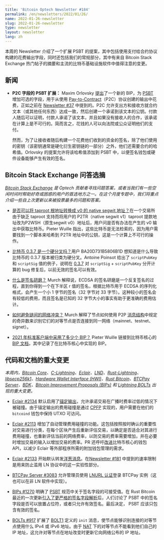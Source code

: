 ```yaml
---
title: 'Bitcoin Optech Newsletter #184'
permalink: /en/newsletters/2022/01/26/
name: 2022-01-26-newsletter
slug: 2022-01-26-newsletter
type: newsletter
layout: newsletter
lang: zh
---
```

本周的 Newsletter 介绍了一个扩展 PSBT 的提案，其中包括使用支付给合约协议构建的花费输出字段，同时还包括我们的常规部分，其中有来自 Bitcoin Stack Exchange 热门帖子的摘要和主流的比特币基础设施软件中值得注意的变更。

## 新闻
- **P2C 字段的 PSBT 扩展：** Maxim Orlovsky [提出][orlovsky p2c]了一个新的 BIP，为 [PSBT][topic psbt] 增加可选的字段，用于从使用 [Pay-to-Contract][topic p2c]（P2C）协议创建的输出中花费，正如之前在 [Newsletter #37][news37 psbt p2c] 中提到的。P2C 允许支出方和接收方就合约文本（或其他任何东西）达成一致，然后创建一个承诺到该文本的公钥。付款人随后可以证明，付款人承诺了该文本，并且如果没有接收人的合作，该承诺在计算上是不可行的。简而言之，花钱的人可以向法院或公众证明他们的支付。

  然而，为了让接收者随后构建一个花费他们收到的资金的签名，除了他们使用的密钥（该密钥通常是硬化衍生密钥链的一部分）之外，他们还需要合约的哈希值。Orlovsky 的提案允许将该哈希值添加到 PSBT 中，以便签名钱包或硬件设备能够产生有效的签名。

## Bitcoin Stack Exchange 问答选摘
*[Bitcoin Stack Exchange](https://bitcoin.stackexchange.com/) 是 Optech 贡献者寻找问题答案，或者当我们有一些空闲时间时帮助好奇或困惑的用户的首选地方之一。在这个月度专题中，我们将重点介绍一些自上次更新以来被投票最多的问题和答案。*

- [是否可以将 taproot 根地址转换成 v0 的 native segwit 地址？][Q1]在一个交易所由于缺乏 taproot 支持而将用户的 P2TR（native segwit v1）taproot 提款地址改为P2WSH（原生segwit v0）地址后，用户问是否有办法在产生的 v0 输出中获取比特币。Pieter Wuille 指出，这些比特币是无法检索的，因为用户需要找到一个脚本来哈希到 P2TR 地址中的公钥，这是一个计算上不可行的操作。

- [比特币 0.3.7 是一个硬分叉吗？][Q2]用户 BA20D731B5806B1D 想知道是什么导致比特币的 0.3.7 版本被归类为硬分叉。Antoine Poinsot 给出了 `scriptPubKey` 和 `scriptSig` 值的例子，说明在 [0.3.7][bitcoin 0.3.7 github] 对 `scriptSig` + `scriptPubKey` 分开计算的 bug 修复后，以前无效的签名可以有效。

- [什么是签名研磨？][Q3] Murch 解释说，ECDSA 的签名研磨是一个反复签名的过程，直到你得到一个在下半区 r 值的签名，根据比特币用于 ECDSA 的序列化格式，会产生一个小 1 字节的签名（32 字节对 33 字节）。这种较小的签名会有较低的费用，而且签名是已知的 32 字节大小的事实有助于更准确的费用估计。

- [如何避免链间的网络冲突？][Q4] Murch 解释了节点如何使用 P2P [消息结构][wiki message structure]中规定的奇异数来识别它们的对等节点是否连接到同一网络（mainnet、testnet、signet）。

- [2021 年标准客户端中采用了多少个 BIP？][Q5] Pieter Wuille 链接到比特币核心的 [BIP 文档][bitcoin bips doc]，其中记录了在比特币核心中实现的 BIP。

## 代码和文档的重大变更

*本周内，[Bitcoin Core][bitcoin core repo]、[C-Lightning][c-lightning repo]、[Eclair][eclair repo]、[LND][lnd repo]、[Rust-Lightning][rust-lightning repo]、[libsecp256k1][libsecp256k1 repo]、[Hardware Wallet Interface (HWI)][hwi repo]、[Rust Bitcoin][rust bitcoin repo]、[BTCPay Server][btcpay server repo]、[BDK][bdk repo]、[Bitcoin Improvement Proposals (BIPs)][bips repo] 和 [Lightning BOLTs][bolts repo] 出现的重大变更。*

- [Eclair #2134][] 默认启用了[锚定输出][topic anchor outputs]，允许承诺交易在广播时费率过低的情况下被碰撞。由于锚定输出的费用碰撞是通过 [CPFP][topic cpfp] 实现的，用户需要在他们的 `bitcoind` 钱包中保持 UTXO 可访问。

- [Eclair #2113][] 增加了自动管理费用碰撞的功能。这包括按照按时确认的重要性对交易进行分类，在每个区块产生后重新评估交易，以确定是否适合对其进行费用碰撞，也重新评估当前的网络费率，以防交易的费率需要增加，并在必要时增加交易的输入以增加交易的费率。PR 还呼吁[改进][Bitcoin Core #23201]比特币核心的钱包 API，以减少 Eclair 等外部程序所需的附加钱包管理的需求。

- [Eclair #2133][] 开始默认转发[洋葱消息][topic onion messages]。在[Newsletter #181][news181 onion] 中提到的速率限制是用来防止滥用 LN 协议中的这一实验性部分。

- [BTCPay Server #3083][] 允许管理员使用 [LNURL 认证][LNURL authentication]登录 BTCPay 实例（这也可以在非 LN 软件中实现）。

- [BIPs #1270][] 明确了 [PSBT][topic psbt] 规范中关于签名字段的可接受值。在 Rust Bitcoin 最近的一次更新[引入了更严格的签名字段解析][news183 rust-btc psbt]后，人们讨论了 PSBT 中的签名字段是否可以放置占位符，或者只允许有效签名。最后决定， PSBT 应该只包含有效的签名。

- [BOLTs #917][] 扩展了 [BOLT1][] 定义的 `init` 消息，使节点能够识别连接的对等节点使用什么 IPv4 或 IPv6 地址。由于 [NAT][] 下的对等节点不能看到他们自己的 IP 地址，这允许对等节点在地址改变时更新它向网络公布的 IP 地址。


[topic psbt]: https://bitcoinops.org/en/topics/psbt/
[topic p2c]: https://bitcoinops.org/en/topics/pay-to-contract-outputs/
[topic anchor outputs]: https://bitcoinops.org/en/topics/anchor-outputs/
[topic cpfp]: https://bitcoinops.org/en/topics/cpfp/
[topic onion messages]: https://bitcoinops.org/en/topics/onion-messages/

[orlovsky p2c]: https://lists.linuxfoundation.org/pipermail/bitcoin-dev/2022-January/019761.html
[news181 onion]: /en/newsletters/2022/01/05/#eclair-2099
[lnurl authentication]: https://github.com/fiatjaf/lnurl-rfc/blob/legacy/lnurl-auth.md
[nat]: https://en.wikipedia.org/wiki/Network_address_translation
[news37 psbt p2c]: /en/newsletters/2019/03/12/#extension-fields-to-partially-signed-bitcoin-transactions-psbts
[bitcoin 0.3.7 github]: https://github.com/bitcoin/bitcoin/commit/6ff5f718b6a67797b2b3bab8905d607ad216ee21#diff-8458adcedc17d046942185cb709ff5c3L1135
[wiki message structure]: https://en.bitcoin.it/wiki/Protocol_documentation#Message_structure
[bitcoin bips doc]: https://github.com/bitcoin/bitcoin/blob/master/doc/bips.md
[news183 rust-btc psbt]:/en/newsletters/2022/01/19/#rust-bitcoin-669
[BOLT1]: https://github.com/lightning/bolts/blob/master/01-messaging.md

[Q1]:https://bitcoin.stackexchange.com/questions/111440/is-it-possible-to-convert-a-taproot-address-into-a-native-segwit-address
[Q2]:https://bitcoin.stackexchange.com/questions/111673/was-bitcoin-0-3-7-actually-hard-forking
[Q3]:https://bitcoin.stackexchange.com/questions/111660/what-is-signature-grinding
[Q4]:https://bitcoin.stackexchange.com/questions/111967/how-is-network-conflict-avoided-between-chains
[Q5]:https://bitcoin.stackexchange.com/questions/111901/how-many-bips-were-adopted-in-the-standard-client-in-2021
[Eclair #2134]: https://github.com/ACINQ/eclair/pull/2134
[Eclair #2113]: https://github.com/ACINQ/eclair/issues/2113
[Bitcoin Core #23201]: https://github.com/bitcoin/bitcoin/issues/23201
[Eclair #2133]: https://github.com/ACINQ/eclair/pull/2133
[BTCPay Server #3083]: https://github.com/btcpayserver/btcpayserver/issues/3083
[BIPs #1270]: https://github.com/bitcoin/bips/pull/1270
[BOLTs #917]: https://github.com/lightning/bolts/issues/917

[bitcoin core repo]: https://github.com/bitcoin/bitcoin
[c-lightning repo]: https://github.com/ElementsProject/lightning
[eclair repo]: https://github.com/ACINQ/eclair
[lnd repo]: https://github.com/lightningnetwork/lnd/
[rust-lightning repo]: https://github.com/rust-bitcoin/rust-lightning
[libsecp256k1 repo]: https://github.com/bitcoin-core/secp256k1
[hwi repo]: https://github.com/bitcoin-core/HWI
[rust bitcoin repo]: https://github.com/rust-bitcoin/rust-bitcoin
[btcpay server repo]: https://github.com/btcpayserver/btcpayserver/
[bdk repo]: https://github.com/bitcoindevkit/bdk
[bips repo]: https://github.com/bitcoin/bips/
[bolts repo]: https://github.com/lightning/bolts
